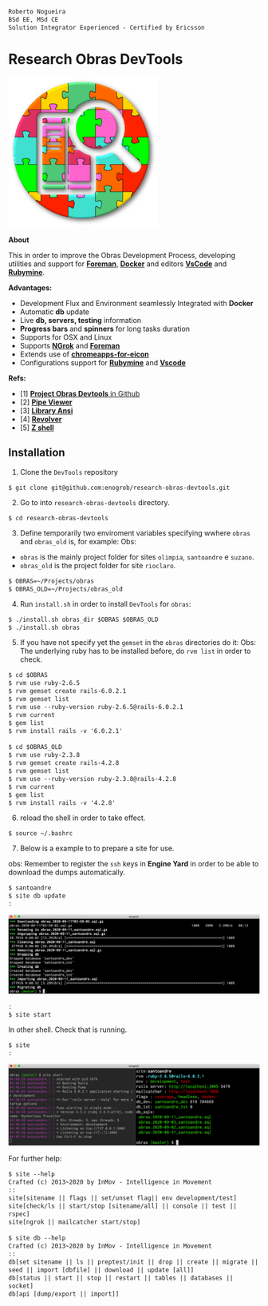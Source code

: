 ```
Roberto Nogueira  
BSd EE, MSd CE
Solution Integrator Experienced - Certified by Ericsson
```
# Research Obras DevTools

![project image](images/research.png)

**About**

This in order to improve the Obras Development Process, developing utilities and support for [**Foreman**](https://github.com/ddollar/foreman), [**Docker**](https://www.docker.com/) and  editors [**VsCode**](https://code.visualstudio.com/) and [**Rubymine**](https://www.jetbrains.com/ruby/). 

**Advantages:**

* Development Flux and Environment seamlessly Integrated with **Docker**
* Automatic **db** update
* Live **db, servers, testing** information
* **Progress bars** and **spinners** for long tasks duration
* Supports for OSX and Linux
* Supports [**NGrok**](https://ngrok.com/) and [**Foreman**](https://github.com/ddollar/foreman)
* Extends use of [**chromeapps-for-eicon**](https://github.com/enogrob/chromeapps-eicon)
* Configurations support for [**Rubymine**](https://www.jetbrains.com/ruby/) and [**Vscode**](https://code.visualstudio.com/)

**Refs:**

* [1] [**Project Obras Devtools** in Github](https://github.com/enogrob/research-obras-devtools)
* [2] [**Pipe Viewer**](http://www.ivarch.com/programs/pv.shtml)
* [3] [**Library Ansi**](https://github.com/fidian/ansi)
* [4] [**Revolver**](https://github.com/molovo/revolver)
* [5] [**Z shell**](http://zsh.sourceforge.net/)

## Installation

1. Clone the `DevTools` repository

```shell
$ git clone git@github.com:enogrob/research-obras-devtools.git
```

2. Go to into `research-obras-devtools` directory.

```shell
$ cd research-obras-devtools
```

3. Define temporarily two enviroment variables specifying wwhere `obras` and `obras_old` is, for example:
Obs: 

* `obras` is the mainly project folder for sites `olimpia`, `santoandre` e `suzano`. 
* `obras_old` is the project folder for site `rioclaro`.

```shell
$ OBRAS=~/Projects/obras
$ OBRAS_OLD=~/Projects/obras_old
```

4. Run `install.sh` in order to install `DevTools` for `obras`:

```shell
$ ./install.sh obras_dir $OBRAS $OBRAS_OLD
$ ./install.sh obras
```

5. If you have not specify yet the `gemset` in the `obras` directories do it:
Obs: The underlying ruby has to be installed before, do `rvm list` in order to check.

```shell
$ cd $OBRAS
$ rvm use ruby-2.6.5
$ rvm gemset create rails-6.0.2.1
$ rvm gemset list
$ rvm use --ruby-version ruby-2.6.5@rails-6.0.2.1
$ rvm current
$ gem list
$ rvm install rails -v '6.0.2.1'

$ cd $OBRAS_OLD
$ rvm use ruby-2.3.8
$ rvm gemset create rails-4.2.8
$ rvm gemset list
$ rvm use --ruby-version ruby-2.3.8@rails-4.2.8
$ rvm current
$ gem list
$ rvm install rails -v '4.2.8'
```

6. reload the shell in order to take effect.

```shell
$ source ~/.bashrc
```

7. Below is a example to to prepare a site for use.

obs: Remember to register the `ssh` keys in **Engine Yard** in order to be able to download the dumps automatically.

```shell
$ santoandre
$ site db update
:
```

![](images/screenshot1.png)

```
:
$ site start
```

In other shell. Check that is running.

```shell
$ site
:
```

![](images/screenshot2.png)

For further help:

```shell
$ site --help
Crafted (c) 2013~2020 by InMov - Intelligence in Movement
::
site[sitename || flags || set/unset flag|| env development/test]
site[check/ls || start/stop [sitename/all] || console || test || rspec]
site[ngrok || mailcatcher start/stop]

$ site db --help
Crafted (c) 2013~2020 by InMov - Intelligence in Movement
::
db[set sitename || ls || preptest/init || drop || create || migrate || seed || import [dbfile] || download || update [all]]
db[status || start || stop || restart || tables || databases || socket]
db[api [dump/export || import]]
```
